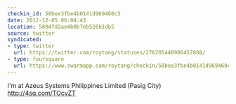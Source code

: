 ```yaml
---
checkin_id: 50bee3fbe4b0141d969460c3
date: 2012-12-05 06:04:43
location: 5004fd2ae4b0b7eb526b1db5
source: twitter
syndicated:
- type: twitter
  url: https://twitter.com/roytang/statuses/276205440906457088/
- type: foursquare
  url: https://www.swarmapp.com/roytang/checkin/50bee3fbe4b0141d969460c3
---
```


I'm at Azeus Systems Philippines Limited (Pasig City) http://4sq.com/TOcvZT